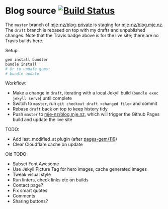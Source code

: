 # Blog source [![Build Status](https://travis-ci.org/mje-nz/blog.mje.nz.svg?branch=master)](https://travis-ci.org/mje-nz/blog.mje.nz)

The `master` branch of [mje-nz/blog-private](https://github.com/mje-nz/blog-private) is staging for [mje-nz/blog.mje.nz](https://github.com/mje-nz/blog.mje.nz).
The `draft` branch is rebased on top with my drafts and unpublished changes.
Note that the Travis badge above is for the live site; there are no Travis builds here.

Setup:
```bash
gem install bundler
bundle install
# Or to update gems:
# bundle update
```

Workflow:

* Make a change in `draft`, iterating with a local Jekyll build (`bundle exec jekyll serve`) until complete
* Switch to `master`, run `git checkout draft <changed file>` and commit
* Rebase `draft` back on top to keep history tidy
* Push `master` to [mje-nz/blog.mje.nz](https://github.com/mje-nz/blog.mje.nz), which will trigger the Github Pages build and update the live site

TODO:
* Add last_modified_at plugin (after [pages-gem/119](https://github.com/github/pages-gem/pull/119))
* Clear Cloudflare cache on update

Old TODO:
* Subset Font Awesome
* Use Jekyll Picture Tag for hero images, cache generated images
* Tweak visual style
* Run linters, check links etc on builds
* Contact page?
* Fix smart quotes
* Comments
* Sharing buttons?
